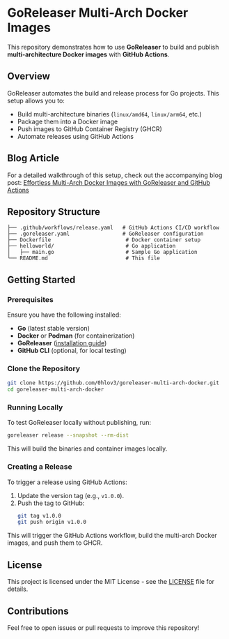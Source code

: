 # GoReleaser Multi-Arch Docker Images

This repository demonstrates how to use **GoReleaser** to build and publish **multi-architecture Docker images** with **GitHub Actions**.

## Overview

GoReleaser automates the build and release process for Go projects. This setup allows you to:
- Build multi-architecture binaries (`linux/amd64`, `linux/arm64`, etc.)
- Package them into a Docker image
- Push images to GitHub Container Registry (GHCR)
- Automate releases using GitHub Actions

## Blog Article

For a detailed walkthrough of this setup, check out the accompanying blog post:
[Effortless Multi-Arch Docker Images with GoReleaser and GitHub Actions](https://schoenwald.aero/posts/2025-01-25_effortless-multi-arch-docker-images-with-goreleaser-and-github-actions/)

## Repository Structure

```
├── .github/workflows/release.yaml   # GitHub Actions CI/CD workflow
├── .goreleaser.yaml                 # GoReleaser configuration
├── Dockerfile                        # Docker container setup
├── helloworld/                       # Go application
│   ├── main.go                       # Sample Go application
└── README.md                         # This file
```

## Getting Started

### Prerequisites
Ensure you have the following installed:
- **Go** (latest stable version)
- **Docker** or **Podman** (for containerization)
- **GoReleaser** ([installation guide](https://goreleaser.com/install/))
- **GitHub CLI** (optional, for local testing)

### Clone the Repository

```sh
git clone https://github.com/0hlov3/goreleaser-multi-arch-docker.git
cd goreleaser-multi-arch-docker
```

### Running Locally
To test GoReleaser locally without publishing, run:
```sh
goreleaser release --snapshot --rm-dist
```

This will build the binaries and container images locally.

### Creating a Release
To trigger a release using GitHub Actions:
1. Update the version tag (e.g., `v1.0.0`).
2. Push the tag to GitHub:
   ```sh
   git tag v1.0.0
   git push origin v1.0.0
   ```

This will trigger the GitHub Actions workflow, build the multi-arch Docker images, and push them to GHCR.

## License

This project is licensed under the MIT License - see the [LICENSE](LICENSE) file for details.

## Contributions

Feel free to open issues or pull requests to improve this repository!

